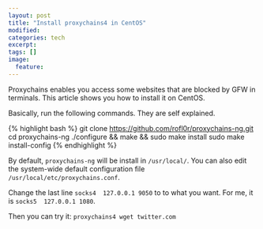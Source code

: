 ```yaml
---
layout: post
title: "Install proxychains4 in CentOS"
modified:
categories: tech
excerpt:
tags: []
image:
  feature:
---
```


Proxychains enables you access some websites that are blocked by GFW in
terminals. This article shows you how to install it on CentOS.

Basically, run the following commands. They are self explained.

{% highlight bash %}
git clone https://github.com/rofl0r/proxychains-ng.git
cd proxychains-ng
./configure && make && sudo make install
sudo make install-config
{% endhighlight %}

By default, `proxychains-ng` will be install in `/usr/local/`. You can also
edit the system-wide default configuration file
`/usr/local/etc/proxychains.conf`.

Change the last line `socks4  127.0.0.1 9050` to to what you want. For me, it is
`socks5  127.0.0.1 1080`.

Then you can try it: `proxychains4 wget twitter.com`
